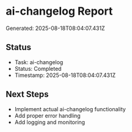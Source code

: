 # ai-changelog Report

Generated: 2025-08-18T08:04:07.431Z

## Status
- Task: ai-changelog
- Status: Completed
- Timestamp: 2025-08-18T08:04:07.431Z

## Next Steps
- Implement actual ai-changelog functionality
- Add proper error handling
- Add logging and monitoring
